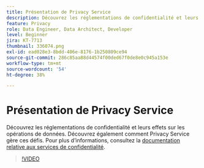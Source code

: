 ```yaml
---
title: Présentation de Privacy Service
description: Découvrez les réglementations de confidentialité et leurs effets sur les opérations de données. Découvrez également comment Privacy Service gère ces défis.
feature: Privacy
role: Data Engineer, Data Architect, Developer
level: Beginner
jira: KT-7713
thumbnail: 336074.png
exl-id: ead028e3-8bdd-406e-8176-1b250809ce94
source-git-commit: 286c85aa88d44574f00ded67f0de8e0c945a153e
workflow-type: tm+mt
source-wordcount: '54'
ht-degree: 38%

---
```


# Présentation de Privacy Service

Découvrez les réglementations de confidentialité et leurs effets sur les opérations de données. Découvrez également comment Privacy Service gère ces défis. Pour plus d’informations, consultez la [documentation relative aux services de confidentialité](https://experienceleague.adobe.com/docs/experience-platform/privacy/home.html?lang=fr).

>[!VIDEO](https://video.tv.adobe.com/v/336074?learn=on&enablevpops)
